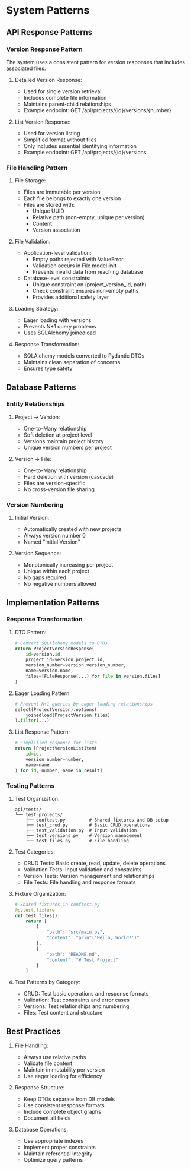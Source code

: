 # System Patterns

## API Response Patterns

### Version Response Pattern
The system uses a consistent pattern for version responses that includes associated files:

1. Detailed Version Response:
   - Used for single version retrieval
   - Includes complete file information
   - Maintains parent-child relationships
   - Example endpoint: GET /api/projects/{id}/versions/{number}

2. List Version Response:
   - Used for version listing
   - Simplified format without files
   - Only includes essential identifying information
   - Example endpoint: GET /api/projects/{id}/versions

### File Handling Pattern

1. File Storage:
   - Files are immutable per version
   - Each file belongs to exactly one version
   - Files are stored with:
     * Unique UUID
     * Relative path (non-empty, unique per version)
     * Content
     * Version association

2. File Validation:
   - Application-level validation:
     * Empty paths rejected with ValueError
     * Validation occurs in File model __init__
     * Prevents invalid data from reaching database
   - Database-level constraints:
     * Unique constraint on (project_version_id, path)
     * Check constraint ensures non-empty paths
     * Provides additional safety layer

2. Loading Strategy:
   - Eager loading with versions
   - Prevents N+1 query problems
   - Uses SQLAlchemy joinedload

3. Response Transformation:
   - SQLAlchemy models converted to Pydantic DTOs
   - Maintains clean separation of concerns
   - Ensures type safety

## Database Patterns

### Entity Relationships

1. Project -> Version:
   - One-to-Many relationship
   - Soft deletion at project level
   - Versions maintain project history
   - Unique version numbers per project

2. Version -> File:
   - One-to-Many relationship
   - Hard deletion with version (cascade)
   - Files are version-specific
   - No cross-version file sharing

### Version Numbering

1. Initial Version:
   - Automatically created with new projects
   - Always version number 0
   - Named "Initial Version"

2. Version Sequence:
   - Monotonically increasing per project
   - Unique within each project
   - No gaps required
   - No negative numbers allowed

## Implementation Patterns

### Response Transformation

1. DTO Pattern:
   ```python
   # Convert SQLAlchemy models to DTOs
   return ProjectVersionResponse(
       id=version.id,
       project_id=version.project_id,
       version_number=version.version_number,
       name=version.name,
       files=[FileResponse(...) for file in version.files]
   )
   ```

2. Eager Loading Pattern:
   ```python
   # Prevent N+1 queries by eager loading relationships
   select(ProjectVersion).options(
       joinedload(ProjectVersion.files)
   ).filter(...)
   ```

3. List Response Pattern:
   ```python
   # Simplified response for lists
   return [ProjectVersionListItem(
       id=id,
       version_number=number,
       name=name
   ) for id, number, name in result]
   ```

### Testing Patterns

1. Test Organization:
   ```
   api/tests/
   └── test_projects/
       ├── conftest.py         # Shared fixtures and DB setup
       ├── test_crud.py        # Basic CRUD operations
       ├── test_validation.py  # Input validation
       ├── test_versions.py    # Version management
       └── test_files.py       # File handling
   ```

2. Test Categories:
   - CRUD Tests: Basic create, read, update, delete operations
   - Validation Tests: Input validation and constraints
   - Version Tests: Version management and relationships
   - File Tests: File handling and response formats

3. Fixture Organization:
   ```python
   # Shared fixtures in conftest.py
   @pytest.fixture
   def test_files():
       return [
           {
               "path": "src/main.py",
               "content": "print('Hello, World!')"
           },
           {
               "path": "README.md",
               "content": "# Test Project"
           }
       ]
   ```

4. Test Patterns by Category:
   - CRUD: Test basic operations and response formats
   - Validation: Test constraints and error cases
   - Versions: Test relationships and numbering
   - Files: Test content and structure

## Best Practices

1. File Handling:
   - Always use relative paths
   - Validate file content
   - Maintain immutability per version
   - Use eager loading for efficiency

2. Response Structure:
   - Keep DTOs separate from DB models
   - Use consistent response formats
   - Include complete object graphs
   - Document all fields

3. Database Operations:
   - Use appropriate indexes
   - Implement proper constraints
   - Maintain referential integrity
   - Optimize query patterns
